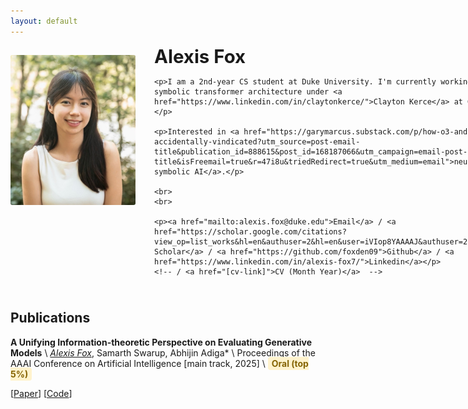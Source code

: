 ```yaml
---
layout: default
---
```


<style>
/* Hide navigation header */
.site-header {
  display: none !important;
}


/* Hide footer */
.site-footer {
  display: none !important;
}

/* Main layout */
.profile-header {
  display: flex;
  gap: 30px;
  margin-bottom: 40px;
  align-items: flex-start;
}

.profile-content {
  flex: 1;
}

.profile-image {
  flex: 0 0 200px;
  order: -1;
  margin-top: 15px;
}

.profile-image img {
  width: 100%;
  height: 240px;
  border-radius: 3px;
  display: block;
  object-fit: cover;
  object-position: center;
}

.highlight-oral {
  background-color: #fff3cd;
  padding: 2px 6px;
  border-radius: 4px;
  color: #856404;
  font-weight: bold;
}

/* Ensure consistent typography */
h1 {
  font-size: 2.1em;
  margin-bottom: 0.5em;
  margin-top: 0;
}

/* Mobile responsive */
@media (max-width: 768px) {
  .profile-header {
    flex-direction: column-reverse;
    gap: 20px;
  }
  
  .profile-image {
    align-self: center;
    margin-top: 0;
  }
}
</style>



<div class="profile-header">
  <div class="profile-content">
    <h1>Alexis Fox</h1>
    
    <p>I am a 2nd-year CS student at Duke University. I'm currently working on symbolic transformer architecture under <a href="https://www.linkedin.com/in/claytonkerce/">Clayton Kerce</a> at GTRI!</p>

    <p>Interested in <a href="https://garymarcus.substack.com/p/how-o3-and-grok-4-accidentally-vindicated?utm_source=post-email-title&publication_id=888615&post_id=168187066&utm_campaign=email-post-title&isFreemail=true&r=47i8u&triedRedirect=true&utm_medium=email">neuro-symbolic AI</a>.</p>

    <br> 
    <br>

    <p><a href="mailto:alexis.fox@duke.edu">Email</a> / <a href="https://scholar.google.com/citations?view_op=list_works&hl=en&authuser=2&hl=en&user=iVIop8YAAAAJ&authuser=2">Google Scholar</a> / <a href="https://github.com/foxden09">Github</a> / <a href="https://www.linkedin.com/in/alexis-fox7/">Linkedin</a></p>
    <!-- / <a href="[cv-link]">CV (Month Year)</a>  -->
  </div>
  
  <div class="profile-image">
    <img src="assets/images/profile.jpg" alt="Alexis Fox" />
  </div>
</div>

## Publications
**A Unifying Information-theoretic Perspective on Evaluating Generative Models** \\
*<u>Alexis Fox*</u>, Samarth Swarup, Abhijin Adiga*  \\
Proceedings of the AAAI Conference on Artificial Intelligence [main track, 2025]  \\
<span class="highlight-oral">Oral (top 5%)</span> 

[[Paper](https://arxiv.org/abs/2412.14340)] [[Code](https://github.com/NSSAC/PrecisionRecallMetric)]